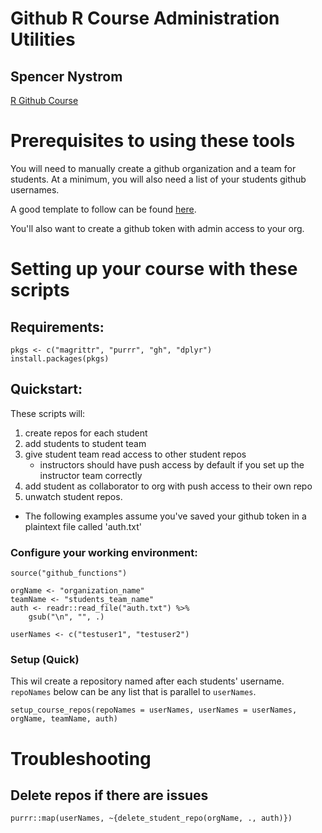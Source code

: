 # Github R Course Administration Utilities
## Spencer Nystrom

[R Github Course](http://happygitwithr.com/)


# Prerequisites to using these tools

You will need to manually create a github organization and a team for students.
At a minimum, you will also need a list of your students github usernames.

A good template to follow can be found [here](http://happygitwithr.com/classroom-overview.html).

You'll also want to create a github token with admin access to your org. 

# Setting up your course with these scripts

## Requirements:
```{r}
pkgs <- c("magrittr", "purrr", "gh", "dplyr")
install.packages(pkgs)
```

## Quickstart:
These scripts will:
1. create repos for each student
1. add students to student team
1. give student team read access to other student repos
	- instructors should have push access by default if you set up the instructor team correctly
1. add student as collaborator to org with push access to their own repo
1. unwatch student repos.

- The following examples assume you've saved your github token in a plaintext file called 'auth.txt'

### Configure your working environment:
```{r}
source("github_functions")

orgName <- "organization_name"
teamName <- "students_team_name"
auth <- readr::read_file("auth.txt") %>%
	gsub("\n", "", .)

userNames <- c("testuser1", "testuser2")
```

### Setup (Quick)
This wil  create a repository named after each students' username. `repoNames` below can be any list that is parallel to `userNames`.
```{r}
setup_course_repos(repoNames = userNames, userNames = userNames, orgName, teamName, auth)
```

# Troubleshooting
## Delete repos if there are issues
```{r}
purrr::map(userNames, ~{delete_student_repo(orgName, ., auth)})
```
